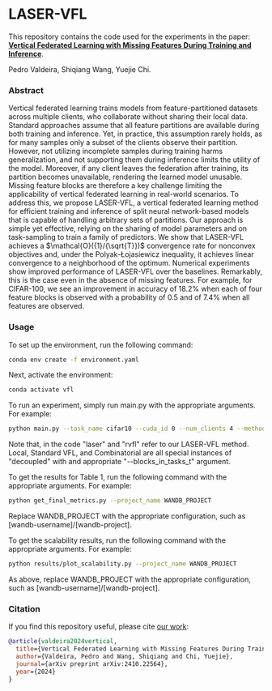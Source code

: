 # LASER-VFL

This repository contains the code used for the experiments in the paper:  
**[Vertical Federated Learning with Missing Features During Training and Inference](https://arxiv.org/abs/2410.22564)**.

Pedro Valdeira, Shiqiang Wang, Yuejie Chi.

### Abstract

Vertical federated learning trains models from feature-partitioned datasets across multiple clients, who collaborate without sharing their local data. Standard approaches assume that all feature partitions are available during both training and inference. Yet, in practice, this assumption rarely holds, as for many samples only a subset of the clients observe their partition. However, not utilizing incomplete samples during training harms generalization, and not supporting them during inference limits the utility of the model. Moreover, if any client leaves the federation after training, its partition becomes unavailable, rendering the learned model unusable. Missing feature blocks are therefore a key challenge limiting the applicability of vertical federated learning in real-world scenarios. To address this, we propose LASER-VFL, a vertical federated learning method for efficient training and inference of split neural network-based models that is capable of handling arbitrary sets of partitions. Our approach is simple yet effective, relying on the sharing of model parameters and on task-sampling to train a family of predictors. We show that LASER-VFL achieves a $\mathcal{O}({1}/{\sqrt{T}})$ convergence rate for nonconvex objectives and, under the Polyak-Łojasiewicz inequality, it achieves linear convergence to a neighborhood of the optimum. Numerical experiments show improved performance of LASER-VFL over the baselines. Remarkably, this is the case even in the absence of missing features. For example, for CIFAR-100, we see an improvement in accuracy of $18.2\%$ when each of four feature blocks is observed with a probability of 0.5 and of $7.4\%$ when all features are observed.

### Usage

To set up the environment, run the following command:

```bash
conda env create -f environment.yaml
```

Next, activate the environment:

```bash
conda activate vfl
```

To run an experiment, simply run main.py with the appropriate arguments. For example:

```bash
python main.py --task_name cifar10 --cuda_id 0 --num_clients 4 --method laser --wandb_name rvfl_cifar10_s0 --seed 0
```

Note that, in the code "laser" and "rvfl" refer to our LASER-VFL method.
Local, Standard VFL, and Combinatorial are all special instances of
"decoupled" with and appropriate "--blocks_in_tasks_t" argument.

To get the results for Table 1, run the following command with the appropriate arguments. For example:

```bash
python get_final_metrics.py --project_name WANDB_PROJECT
```

Replace WANDB_PROJECT with the appropriate configuration, such as [wandb-username]/[wandb-project].

To get the scalability results, run the following command with the appropriate arguments. For example:

```bash
python results/plot_scalability.py --project_name WANDB_PROJECT
```

As above, replace WANDB_PROJECT with the appropriate configuration, such as [wandb-username]/[wandb-project].

### Citation

If you find this repository useful, please cite [our work](https://arxiv.org/abs/2410.22564):

```bibtex
@article{valdeira2024vertical,
  title={Vertical Federated Learning with Missing Features During Training and Inference},
  author={Valdeira, Pedro and Wang, Shiqiang and Chi, Yuejie},
  journal={arXiv preprint arXiv:2410.22564},
  year={2024}
}
```
